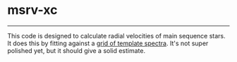 # msrv-xc

---

This code is designed to calculate radial velocities of main sequence stars. It does this by fitting against a [grid of template spectra](https://phoenix.ens-lyon.fr/Grids/BT-Settl/CIFIST2011_2015/). It's not super polished yet, but it should give a solid estimate.
